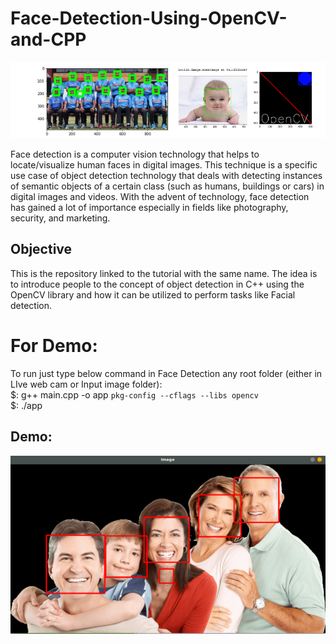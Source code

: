 # Face-Detection-Using-OpenCV-and-CPP
![](https://github.com/anupammaurya6767/Face-Detection-Using-OpenCV-and-CPP/blob/main/pic.png)

Face detection is a computer vision technology that helps to locate/visualize human faces in digital images. This technique is a specific use case of object detection technology that deals with detecting instances of semantic objects of a certain class (such as humans, buildings or cars) in digital images and videos. With the advent of technology, face detection has gained a lot of importance especially in fields like photography, security, and marketing.

## Objective
This is the repository linked to the tutorial with the same name. The idea is to introduce people to the concept of object detection in C++ using the OpenCV library and how it can be utilized to perform tasks like Facial detection.

 # For Demo:
To run just type below command in Face Detection any root folder (either in LIve web cam or Input image folder):\
 $: g++ main.cpp -o app `pkg-config --cflags --libs opencv`\
 $: ./app
 
 
 
 
 ## Demo:
 ![](https://github.com/anupammaurya6767/Face-Detection-Using-OpenCV-and-CPP/blob/main/Demo/sample.png)
